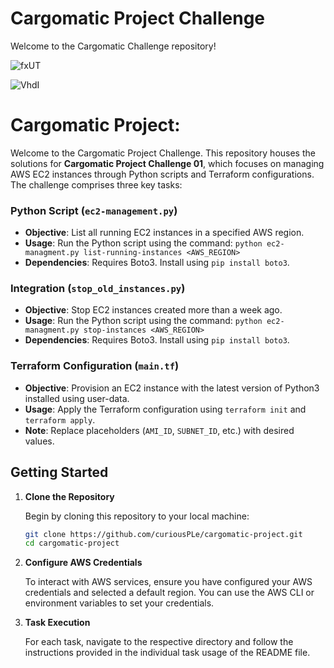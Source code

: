 # Cargomatic Project Challenge

Welcome to the Cargomatic Challenge repository!

![fxUT](https://github.com/curiousPLe/cargomatic-project/assets/43125083/7beebb6c-f7a5-453a-8f71-011893c6274b)

![VhdI](https://github.com/curiousPLe/cargomatic-project/assets/43125083/11255e9c-4369-4cd5-ae10-19a5d70e13ce)


# Cargomatic Project:

Welcome to the Cargomatic Project Challenge. This repository houses the solutions for **Cargomatic Project Challenge 01**, which focuses on managing AWS EC2 instances through Python scripts and Terraform configurations. The challenge comprises three key tasks:

### Python Script (`ec2-management.py`)

- **Objective**: List all running EC2 instances in a specified AWS region.
- **Usage**: Run the Python script using the command: `python ec2-managment.py list-running-instances <AWS_REGION>`
- **Dependencies**: Requires Boto3. Install using `pip install boto3`.

### Integration (`stop_old_instances.py`)

- **Objective**: Stop EC2 instances created more than a week ago.
- **Usage**: Run the Python script using the command: `python ec2-managment.py stop-instances <AWS_REGION>`
- **Dependencies**: Requires Boto3. Install using `pip install boto3`.

### Terraform Configuration (`main.tf`)

- **Objective**: Provision an EC2 instance with the latest version of Python3 installed using user-data.
- **Usage**: Apply the Terraform configuration using `terraform init` and `terraform apply`.
- **Note**: Replace placeholders (`AMI_ID`, `SUBNET_ID`, etc.) with desired values.


## Getting Started

1. **Clone the Repository**

    Begin by cloning this repository to your local machine:

    ```sh
    git clone https://github.com/curiousPLe/cargomatic-project.git
    cd cargomatic-project
    ```

2. **Configure AWS Credentials**

    To interact with AWS services, ensure you have configured your AWS credentials and selected a default region. You can use the AWS CLI or environment variables to set your credentials.

3. **Task Execution**

    For each task, navigate to the respective directory and follow the instructions provided in the individual task usage of the README file.

